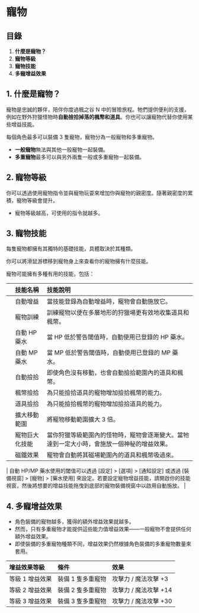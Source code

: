 # 寵物
## 目錄
1.  **什麼是寵物？**
2.  **寵物等級**
3.  **寵物技能**
4.  **多寵增益效果**
## 1. 什麼是寵物？

寵物是忠誠的夥伴，陪伴你度過楓之谷 N 中的冒險旅程。牠們提供便利的支援，例如在野外狩獵怪物時**自動撿拾掉落的楓幣和道具**。你也可以讓寵物代替你使用某些增益技能。

每個角色最多可以裝備 3 隻寵物，寵物分為一般寵物和多重寵物。

*   **一般寵物**無法與其他一般寵物一起裝備。
*   **多重寵物**最多可以與另外兩隻一般或多重寵物一起裝備。
## 2. 寵物等級

你可以透過使用寵物指令並與寵物玩耍來增加你與寵物的親密度。隨著親密度的累積，寵物等級會提升。

*   寵物等級越高，可使用的指令就越多。
## 3. 寵物技能

每隻寵物都擁有其獨特的基礎技能，具體取決於其種類。

你可以將滑鼠游標移到寵物身上來查看你的寵物擁有什麼技能。

寵物可能擁有多種有用的技能，包括：

|   | 技能名稱 | 技能說明 |
|:--|:---|:---|
|   | 自動增益 | 當技能登錄為自動增益時，寵物會自動施放它。 |
|   | 寵物訓練 | 訓練寵物以便在多層地形的狩獵場更有效地收集道具和楓幣。 |
|   | 自動 HP 藥水 | 當 HP 低於警告閾值時，自動使用已登錄的 HP 藥水。 |
|   | 自動 MP 藥水 | 當 MP 低於警告閾值時，自動使用已登錄的 MP 藥水。 |
|   | 自動撿拾 | 即使角色沒有移動，也會自動撿拾範圍內的道具和楓幣。 |
|   | 楓幣撿拾 | 為只能撿拾道具的寵物增加撿拾楓幣的能力。 |
|   | 道具撿拾 | 為只能撿拾楓幣的寵物增加撿拾道具的能力。 |
|   | 擴大移動範圍 | 將寵物移動範圍擴大 3 倍。 |
|   | 寵物巨大化技能 | 當你狩獵等級範圍內的怪物時，寵物會逐漸變大。當牠達到一定大小時，會施放一個神秘的增益效果。 |
|   | 磁鐵效果 | 寵物會自動將其磁場範圍內的道具和楓幣吸過來。 |

| 自動 HP/MP 藥水使用的閾值可以透過 [設定] > [選項] > [通知設定] 或透過 [裝備視窗] > [寵物] > [藥水使用] 來設定。若要設定寵物增益技能，請開啟你的技能視窗，然後將想要的增益技能拖曳到底部的寵物裝備視窗中以啟用自動施放。 |

## 4. 多寵增益效果
*   角色裝備的寵物越多，獲得的額外增益效果就越多。
*   然而，只有多重寵物才能提供這些能力值增益效果——一般寵物不會提供任何額外增益效果。
*   即使裝備的多重寵物種類不同，增益效果仍然根據角色裝備的多重寵物數量來套用。

| 增益效果等級 | 條件 | 效果 |
|:---|:---|:---|
| 等級 1 增益效果 | 裝備 1 隻多重寵物 | 攻擊力 / 魔法攻擊 +3 |
| 等級 2 增益效果 | 裝備 2 隻多重寵物 | 攻擊力 / 魔法攻擊 +14 |
| 等級 3 增益效果 | 裝備 3 隻多重寵物 | 攻擊力 / 魔法攻擊 +30 |